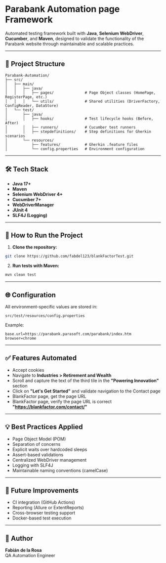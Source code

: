 # Parabank Automation page Framework

Automated testing framework built with **Java**, **Selenium WebDriver**, **Cucumber**, and **Maven**, designed to validate the functionality of the Parabank website through maintainable and scalable practices.

---

## 📁 Project Structure

```
Parabank-Automation/
├── src/
│   ├── main/
│   │   ├── java/
│   │   │   ├── pages/              # Page Object classes (HomePage, RegisterPage, etc.)
│   │   │   └── utils/              # Shared utilities (DriverFactory, ConfigReader, DataStore)
│   └── test/
│       ├── java/
│       │   ├── hooks/              # Test lifecycle hooks (Before, After)
│       │   ├── runners/            # Cucumber test runners
│       │   ├── stepdefinitions/    # Step definitions for Gherkin scenarios
│       └── resources/
│           ├── features/           # Gherkin .feature files
│           └── config.properties   # Environment configuration
```

---

## 🛠 Tech Stack

- **Java 17+**
- **Maven**
- **Selenium WebDriver 4+**
- **Cucumber 7+**
- **WebDriverManager**
- **JUnit 4**
- **SLF4J (Logging)**

---

## 🚦 How to Run the Project

1. **Clone the repository:**
```bash
git clone https://github.com/fabdel123/blankFactorTest.git

```

2. **Run tests with Maven:**
```bash
mvn clean test
```

---

## 🌐 Configuration

All environment-specific values are stored in:

```
src/test/resources/config.properties
```

Example:
```
base.url=https://parabank.parasoft.com/parabank/index.htm
browser=chrome
```

---

## ✅ Features Automated

- Accept cookies
- Navigate to **Industries > Retirement and Wealth**
- Scroll and capture the text of the third tile in the **"Powering Innovation"** section
- Click on **"Let's Get Started"** and validate navigation to the Contact page
- BlankFactor page, get the page URL
- BlankFactor page, verify the page URL is correct **"https://blankfactor.com/contact/"**

---

## 💡 Best Practices Applied

- Page Object Model (POM)
- Separation of concerns
- Explicit waits over hardcoded sleeps
- Assert-based validations
- Centralized WebDriver management
- Logging with SLF4J
- Maintainable naming conventions (camelCase)

---

## 🔧 Future Improvements

- CI integration (GitHub Actions)
- Reporting (Allure or ExtentReports)
- Cross-browser testing support
- Docker-based test execution

---

## 👤 Author

**Fabián de la Rosa**  
QA Automation Engineer
